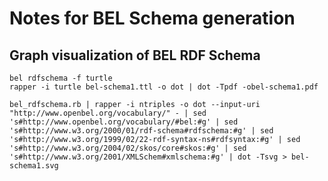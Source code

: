# Notes for BEL Schema generation

## Graph visualization of BEL RDF Schema

    bel rdfschema -f turtle
    rapper -i turtle bel-schema1.ttl -o dot | dot -Tpdf -obel-schema1.pdf

    bel_rdfschema.rb | rapper -i ntriples -o dot --input-uri "http://www.openbel.org/vocabulary/" - | sed 's#http://www.openbel.org/vocabulary/#bel:#g' | sed 's#http://www.w3.org/2000/01/rdf-schema#rdfschema:#g' | sed 's#http://www.w3.org/1999/02/22-rdf-syntax-ns#rdfsyntax:#g' | sed 's#http://www.w3.org/2004/02/skos/core#skos:#g' | sed 's#http://www.w3.org/2001/XMLSchem#xmlschema:#g' | dot -Tsvg > bel-schema1.svg
